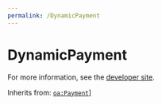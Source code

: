```yaml
---
permalink: /DynamicPayment
---
```


# DynamicPayment


For more information, see the [developer site](https://developer.openactive.io/data-model/types/dynamicpayment).

Inherits from: [`oa:Payment`](https://openactive.io/Payment)]
